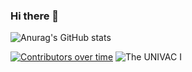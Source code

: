 ### Hi there 👋

![Anurag's GitHub stats](https://github-readme-stats.vercel.app/api?username=NPM2023&show_icons=true&theme=highcontrast)

[![Contributors over time](https://contributor-graph-api.apiseven.com/contributors-svg?chart=contributorOverTime&repo=Naereen/badges)](https://www.apiseven.com/en/contributor-graph?chart=contributorOverTime&repo=Naereen/badges)
![The UNIVAC I](https://upload.wikimedia.org/wikipedia/commons/thumb/5/55/Museum_of_Science%2C_Boston%2C_MA_-_IMG_3163.JPG/220px-Museum_of_Science%2C_Boston%2C_MA_-_IMG_3163.JPG)









